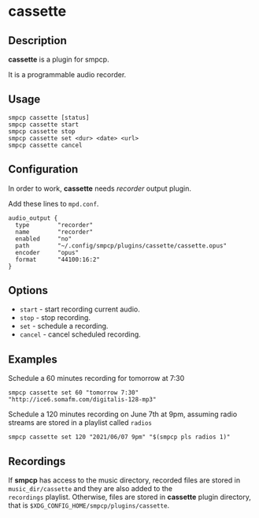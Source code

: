 # cassette

## Description

**cassette** is a plugin for smpcp.

It is a programmable audio recorder.

## Usage

`smpcp cassette [status]`  
`smpcp cassette start`  
`smpcp cassette stop`  
`smpcp cassette set <dur> <date> <url>`  
`smpcp cassette cancel`

## Configuration

In order to work, **cassette** needs *recorder* output plugin.

Add these lines to `mpd.conf`.

```
audio_output {
  type        "recorder"
  name        "recorder"
  enabled     "no"
  path        "~/.config/smpcp/plugins/cassette/cassette.opus"
  encoder     "opus"
  format      "44100:16:2"
}
```

## Options

*  `start` - start recording current audio.
*  `stop` - stop recording.
*  `set` - schedule a recording.
*  `cancel` - cancel scheduled recording.

## Examples

Schedule a 60 minutes recording for tomorrow at 7:30

`smpcp cassette set 60 "tomorrow 7:30" "http://ice6.somafm.com/digitalis-128-mp3"`

Schedule a 120 minutes recording on June 7th at 9pm, assuming radio streams are stored in a playlist called `radios`

`smpcp cassette set 120 "2021/06/07 9pm" "$(smpcp pls radios 1)"`

## Recordings

If **smpcp** has access to the music directory, recorded files are stored in `music_dir/cassette` and they are also added to the  
`recordings` playlist. Otherwise, files are stored in **cassette** plugin directory, that is `$XDG_CONFIG_HOME/smpcp/plugins/cassette`.

